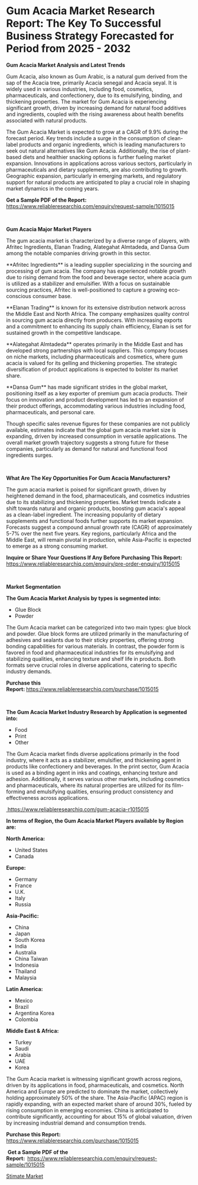 <p><h1>Gum Acacia Market Research Report: The Key To Successful Business Strategy Forecasted for Period from 2025 - 2032</h1></p><p><strong>Gum Acacia Market Analysis and Latest Trends</strong></p>
<p><p>Gum Acacia, also known as Gum Arabic, is a natural gum derived from the sap of the Acacia tree, primarily Acacia senegal and Acacia seyal. It is widely used in various industries, including food, cosmetics, pharmaceuticals, and confectionery, due to its emulsifying, binding, and thickening properties. The market for Gum Acacia is experiencing significant growth, driven by increasing demand for natural food additives and ingredients, coupled with the rising awareness about health benefits associated with natural products.</p><p>The Gum Acacia Market is expected to grow at a CAGR of 9.9% during the forecast period. Key trends include a surge in the consumption of clean-label products and organic ingredients, which is leading manufacturers to seek out natural alternatives like Gum Acacia. Additionally, the rise of plant-based diets and healthier snacking options is further fueling market expansion. Innovations in applications across various sectors, particularly in pharmaceuticals and dietary supplements, are also contributing to growth. Geographic expansion, particularly in emerging markets, and regulatory support for natural products are anticipated to play a crucial role in shaping market dynamics in the coming years.</p></p>
<p><strong>Get a Sample PDF of the Report:&nbsp;</strong> <a href="https://www.reliableresearchiq.com/enquiry/request-sample/1015015?utm_campaign=2282&utm_medium=2&utm_source=Github&utm_content=ia&utm_term=06032025&utm_id=gum-acacia">https://www.reliableresearchiq.com/enquiry/request-sample/1015015</a></p>
<p>&nbsp;</p>
<p><strong>Gum Acacia Major Market Players</strong></p>
<p><p>The gum acacia market is characterized by a diverse range of players, with Afritec Ingredients, Elanan Trading, Alategahat Almtadeda, and Dansa Gum among the notable companies driving growth in this sector. </p><p>**Afritec Ingredients** is a leading supplier specializing in the sourcing and processing of gum acacia. The company has experienced notable growth due to rising demand from the food and beverage sector, where acacia gum is utilized as a stabilizer and emulsifier. With a focus on sustainable sourcing practices, Afritec is well-positioned to capture a growing eco-conscious consumer base.</p><p>**Elanan Trading** is known for its extensive distribution network across the Middle East and North Africa. The company emphasizes quality control in sourcing gum acacia directly from producers. With increasing exports and a commitment to enhancing its supply chain efficiency, Elanan is set for sustained growth in the competitive landscape.</p><p>**Alategahat Almtadeda** operates primarily in the Middle East and has developed strong partnerships with local suppliers. This company focuses on niche markets, including pharmaceuticals and cosmetics, where gum acacia is valued for its gelling and thickening properties. The strategic diversification of product applications is expected to bolster its market share.</p><p>**Dansa Gum** has made significant strides in the global market, positioning itself as a key exporter of premium gum acacia products. Their focus on innovation and product development has led to an expansion of their product offerings, accommodating various industries including food, pharmaceuticals, and personal care.</p><p>Though specific sales revenue figures for these companies are not publicly available, estimates indicate that the global gum acacia market size is expanding, driven by increased consumption in versatile applications. The overall market growth trajectory suggests a strong future for these companies, particularly as demand for natural and functional food ingredients surges.</p></p>
<p>&nbsp;</p>
<p><strong>What Are The Key Opportunities For Gum Acacia Manufacturers?</strong></p>
<p><p>The gum acacia market is poised for significant growth, driven by heightened demand in the food, pharmaceuticals, and cosmetics industries due to its stabilizing and thickening properties. Market trends indicate a shift towards natural and organic products, boosting gum acacia's appeal as a clean-label ingredient. The increasing popularity of dietary supplements and functional foods further supports its market expansion. Forecasts suggest a compound annual growth rate (CAGR) of approximately 5-7% over the next five years. Key regions, particularly Africa and the Middle East, will remain pivotal in production, while Asia-Pacific is expected to emerge as a strong consuming market.</p></p>
<p><strong>Inquire or Share Your Questions If Any Before Purchasing This Report:</strong> <a href="https://www.reliableresearchiq.com/enquiry/pre-order-enquiry/1015015?utm_campaign=2282&utm_medium=2&utm_source=Github&utm_content=ia&utm_term=06032025&utm_id=gum-acacia">https://www.reliableresearchiq.com/enquiry/pre-order-enquiry/1015015</a></p>
<p>&nbsp;</p>
<p><strong>Market Segmentation</strong></p>
<p><strong>The Gum Acacia Market Analysis by types is segmented into:</strong></p>
<p><ul><li>Glue Block</li><li>Powder</li></ul></p>
<p><p>The Gum Acacia market can be categorized into two main types: glue block and powder. Glue block forms are utilized primarily in the manufacturing of adhesives and sealants due to their sticky properties, offering strong bonding capabilities for various materials. In contrast, the powder form is favored in food and pharmaceutical industries for its emulsifying and stabilizing qualities, enhancing texture and shelf life in products. Both formats serve crucial roles in diverse applications, catering to specific industry demands.</p></p>
<p><strong>Purchase this Report:&nbsp;</strong><a href="https://www.reliableresearchiq.com/purchase/1015015?utm_campaign=2282&utm_medium=2&utm_source=Github&utm_content=ia&utm_term=06032025&utm_id=gum-acacia">https://www.reliableresearchiq.com/purchase/1015015</a></p>
<p>&nbsp;</p>
<p><strong>The Gum Acacia Market Industry Research by Application is segmented into:</strong></p>
<p><ul><li>Food</li><li>Print</li><li>Other</li></ul></p>
<p><p>The Gum Acacia market finds diverse applications primarily in the food industry, where it acts as a stabilizer, emulsifier, and thickening agent in products like confectionery and beverages. In the print sector, Gum Acacia is used as a binding agent in inks and coatings, enhancing texture and adhesion. Additionally, it serves various other markets, including cosmetics and pharmaceuticals, where its natural properties are utilized for its film-forming and emulsifying qualities, ensuring product consistency and effectiveness across applications.</p></p>
<p><a href="https://www.reliableresearchiq.com/gum-acacia-r1015015?utm_campaign=2282&utm_medium=2&utm_source=Github&utm_content=ia&utm_term=06032025&utm_id=gum-acacia">&nbsp;https://www.reliableresearchiq.com/gum-acacia-r1015015</a></p>
<p><strong>In terms of Region, the Gum Acacia Market Players available by Region are:</strong></p>
<p>
    <p> <strong> North America: </strong>
        <ul>
            <li>United States</li>
            <li>Canada</li>
        </ul>
        </p> 
    <p> <strong> Europe: </strong>
        <ul>
            <li>Germany</li>
            <li>France</li>
            <li>U.K.</li>
            <li>Italy</li>
            <li>Russia</li>
        </ul>
        </p> 
    <p> <strong> Asia-Pacific: </strong>
        <ul>
            <li>China</li>
            <li>Japan</li>
            <li>South Korea</li>
            <li>India</li>
            <li>Australia</li>
            <li>China Taiwan</li>
            <li>Indonesia</li>
            <li>Thailand</li>
            <li>Malaysia</li>
        </ul>
        </p> 
    <p> <strong> Latin America: </strong>
        <ul>
            <li>Mexico</li>
            <li>Brazil</li>
            <li>Argentina Korea</li>
            <li>Colombia</li>
        </ul>
        </p> 
    <p> <strong> Middle East & Africa: </strong>
        <ul>
            <li>Turkey</li>
            <li>Saudi</li>
            <li>Arabia</li>
            <li>UAE</li>
            <li>Korea</li>
        </ul>
    </p>
    </p>
<p><p>The Gum Acacia market is witnessing significant growth across regions, driven by its applications in food, pharmaceuticals, and cosmetics. North America and Europe are predicted to dominate the market, collectively holding approximately 50% of the share. The Asia-Pacific (APAC) region is rapidly expanding, with an expected market share of around 30%, fueled by rising consumption in emerging economies. China is anticipated to contribute significantly, accounting for about 15% of global valuation, driven by increasing industrial demand and consumption trends.</p></p>
<p><strong>Purchase this Report: </strong><a href="https://www.reliableresearchiq.com/purchase/1015015?utm_campaign=2282&utm_medium=2&utm_source=Github&utm_content=ia&utm_term=06032025&utm_id=gum-acacia">https://www.reliableresearchiq.com/purchase/1015015</a></p>
<p>&nbsp;<strong>Get a Sample PDF of the Report:&nbsp;&nbsp;</strong><a href="https://www.reliableresearchiq.com/enquiry/request-sample/1015015?utm_campaign=2282&utm_medium=2&utm_source=Github&utm_content=ia&utm_term=06032025&utm_id=gum-acacia">https://www.reliableresearchiq.com/enquiry/request-sample/1015015</a></p>
<p><strong></strong></p>
<p><p><a href="https://github.com/NargisHussain432/Market-Research-Report-List-1/blob/main/stimate-market.md?utm_campaign=2282&utm_medium=2&utm_source=Github&utm_content=ia&utm_term=06032025&utm_id=gum-acacia">Stimate Market</a></p></p>